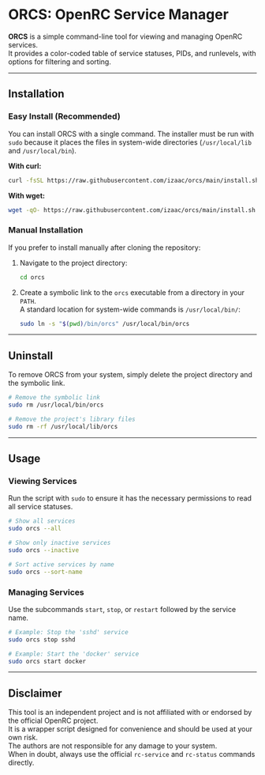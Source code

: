# ORCS: OpenRC Service Manager

**ORCS** is a simple command-line tool for viewing and managing OpenRC services.  
It provides a color-coded table of service statuses, PIDs, and runlevels, with options for filtering and sorting.

---

## Installation

### Easy Install (Recommended)

You can install ORCS with a single command. The installer must be run with `sudo` because it places the files in system-wide directories (`/usr/local/lib` and `/usr/local/bin`).

**With curl:**

```sh
curl -fsSL https://raw.githubusercontent.com/izaac/orcs/main/install.sh | sudo sh
```

**With wget:**

```sh
wget -qO- https://raw.githubusercontent.com/izaac/orcs/main/install.sh | sudo sh
```

### Manual Installation

If you prefer to install manually after cloning the repository:

1. Navigate to the project directory:

   ```sh
   cd orcs
   ```

2. Create a symbolic link to the `orcs` executable from a directory in your `PATH`.  
   A standard location for system-wide commands is `/usr/local/bin/`:

   ```sh
   sudo ln -s "$(pwd)/bin/orcs" /usr/local/bin/orcs
   ```

---

## Uninstall

To remove ORCS from your system, simply delete the project directory and the symbolic link.

```sh
# Remove the symbolic link
sudo rm /usr/local/bin/orcs

# Remove the project's library files
sudo rm -rf /usr/local/lib/orcs
```

---

## Usage

### Viewing Services

Run the script with `sudo` to ensure it has the necessary permissions to read all service statuses.

```sh
# Show all services
sudo orcs --all

# Show only inactive services
sudo orcs --inactive

# Sort active services by name
sudo orcs --sort-name
```

### Managing Services

Use the subcommands `start`, `stop`, or `restart` followed by the service name.

```sh
# Example: Stop the 'sshd' service
sudo orcs stop sshd

# Example: Start the 'docker' service
sudo orcs start docker
```

---

## Disclaimer

This tool is an independent project and is not affiliated with or endorsed by the official OpenRC project.  
It is a wrapper script designed for convenience and should be used at your own risk.  
The authors are not responsible for any damage to your system.  
When in doubt, always use the official `rc-service` and `rc-status` commands directly.
